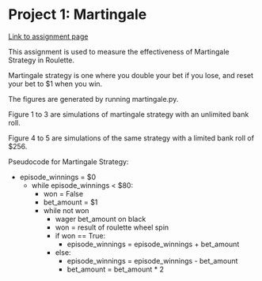# Project 1: Martingale

[Link to assignment page](http://quantsoftware.gatech.edu/Fall_2019_Project_1:_Martingale)

This assignment is used to measure the effectiveness of Martingale Strategy in Roulette.

Martingale strategy is one where you double your bet if you lose, and reset your bet to $1 when you win.

The figures are generated by running martingale.py.

Figure 1 to 3 are simulations of martingale strategy with an unlimited bank roll.

Figure 4 to 5 are simulations of the same strategy with a limited bank roll of $256.

Pseudocode for Martingale Strategy:
- episode_winnings = $0
    - while episode_winnings < $80:
        - won = False
        - bet_amount = $1
        - while not won
            - wager bet_amount on black
            - won = result of roulette wheel spin
            - if won == True:
                - episode_winnings = episode_winnings + bet_amount
            - else:
                - episode_winnings = episode_winnings - bet_amount
                - bet_amount = bet_amount * 2